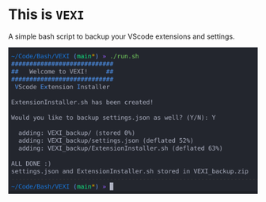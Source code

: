 # This is `VEXI`
A simple bash script to backup your VScode extensions and settings.

![showME](showME.png)